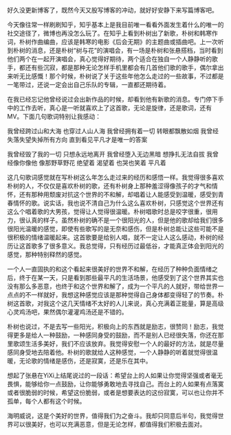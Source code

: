 <!---
title:: 平凡之路
date:: 2014-07-25 21:08
categories:: 生活读书新知
tags:: life
-->
好久没更新博客了，既然今天又股写博客的冲动，就好好安静下来写篇博客吧。

今天像往常一样刷刷知乎，知乎基本上是我目前唯一看看外面发生着什么的唯一的社交途径了，微博也再没怎么玩了。在知乎上看到朴树出了新歌，朴树和韩寒作词，朴树作曲编曲，应该是韩寒的电影《后会无期》的主题曲或插曲吧。上一次听到朴树的消息，还是朴树“树与花”的演唱会，有一场是朴树和张悬搭档，当时看到他们两个在一起开演唱会，真心觉得好期待，两个适合在独自一个人静静听的歌手，都还有些沉寂，都是那种无论怎样手机里都会有几首他们歌的歌手，偶尔拿出来听无比感慨！那个时候，朴树说了关于这些年他怎么走过的一些故事，不过都是一笔带过，还说一定会出自己乐队的专辑，一直都还期待着。

在我已经忘记他曾经说过会出新作品的时候，却看到他有新歌的消息。专门停下手中的工作去听，真心是一听就喜欢上了这首歌，无论是旋律，还是歌词，还有MV。下面几句歌词特别让我感动：

我曾经跨过山和大海 也穿过人山人海
我曾经拥有着一切 转眼都飘散如烟
我曾经失落失望失掉所有方向
直到看见平凡才是唯一的答案

我曾经毁了我的一切 只想永远地离开
我曾经堕入无边黑暗 想挣扎无法自拔
我曾经像你像他 像那野草野花
绝望着 渴望着 也哭也笑着 平凡着

这几句歌词感觉就在写朴树这么年怎么走过来的经历和感悟一样。我觉得很多喜欢朴树的人，不仅仅是喜欢朴树的歌，还有朴树身上那种羞涩得像孩子的才气和情怀，还有那种用颓废对抗这个世界的不和解，却唱着让人能感受到温暖，感受到青春情怀的歌。说实话，我也说不清自己为什么这么喜欢朴树，只感觉这个世界还有这么个唱着歌的大男孩，觉得让人觉得很温暖。朴树唱歌时总是咬字很重，很用力，很认真的样子。虽然朴树的确不是一个很阳光的人，但是他的歌却给我们很多很阳光温暖的感觉，即使有些歌写的是无奈和感伤，但是朴树总能让这些可能不是很积极的情绪温暖起来。这首歌要是给别人唱，就不一定让人这么感动，朴树的经历让这首歌多了很多意义。我总觉得，只有经历过最低谷，才能真正体会到阳光的感觉，那种特别释然的感觉。

一个人一直固执的和这个看起来很美好的世界不和解，在经历了种种负面情绪之后，终于在某一天，只是看到那些最平凡的生活场景，他感受到了这个世界其实也没有那么多恶意，也终于和这个世界和解了，成为一个平凡的人就好，带给世界一点点的不一样就好，我想这种感觉应该是那种觉得自己身体都变得轻了的节奏。朴树这首歌，对我这个这几天情绪不太好的人儿来说，真心充满着正能量，算是高级心灵鸡汤吧，果然偶尔灌灌鸡汤还是不错的。

朴树也说过，不是去写一些阳光，积极向上的东西就是励志，很赞同！励志，我觉得更多是给人一种鼓励，一种感同身受的鼓励，而不是别人已经很失落，你还在那里歌颂生活多美好，我们不应该放弃。我觉得安慰一个人的最好的方法，就是尽量感同身受地去陪着他。朴树的歌就给人这种感觉，一个人静静的听着就觉得很温暖，无论歌的情绪是感伤，还是寂寞，还是乐在其中。

想起了张悬在YiXi上结尾说过的一段话：希望台上的人如果让你觉得坚强或者毫无畏惧，能够给你一点鼓励，让你能够勇敢地去寻找自己。而台上的人如果有点落寞或者很脆弱的时候，希望这份脆弱，或者是想要表达的这份寂寞，可以也让你并不孤单，每个人都有这个时候。

海明威说，这是个美好的世界，值得我们为之奋斗。我却只同意后半句，我觉得世界可以很美好，也可以充满恶意，但是无论怎样，都值得我们积极去面对。